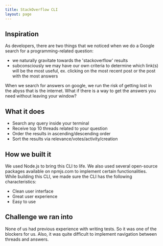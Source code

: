 ```yaml
---
title: StackOverflow CLI
layout: page
---
```


## Inspiration

As developers, there are two things that we noticed when we do a Google search for a programming-related question:
- we naturally gravitate towards the 'stackoverflow' results
- subconsciously we may have our own criteria to determine which link(s) will be the most useful, ex. clicking on the most recent post or the post with the most answers

When we search for answers on google, we run the risk of getting lost in the abyss that is the internet. What if there is a way to get the answers you need without leaving your window?

## What it does

- Search any query inside your terminal
- Receive top 10 threads related to your question
- Order the results in ascending/descending order
- Sort the results via relevance/votes/activity/creation

## How we built it

We used Node.js to bring this CLI to life. We also used several open-source packages available on npmjs.com to implement certain functionalities. While building this CLI, we made sure the CLI has the following characteristics:

- Clean user interface
- Great user experience
- Easy to use

## Challenge we ran into

None of us had previous experience with writing tests. So it was one of the blockers for us. Also, it was quite difficult to implement navigation between threads and answers.